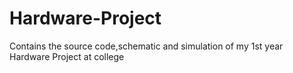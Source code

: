 # Hardware-Project
Contains the source code,schematic and simulation of my 1st year Hardware Project at college
